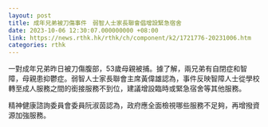 ```yaml
---
layout: post
title: 成年兄弟被刀傷事件　弱智人士家長聯會倡增設緊急宿舍
date: 2023-10-06 12:30:07.000000000 +08:00
link: https://news.rthk.hk/rthk/ch/component/k2/1721776-20231006.htm
categories: rthk
---
```


一對成年兄弟昨日被刀傷腹部，53歲母親被捕。據了解，兩兄弟有自閉症和智障，母親患抑鬱症。弱智人士家長聯會主席黃偉雄認為，事件反映智障人士從學校轉至成人服務之間的銜接服務不到位，建議增設臨時或緊急宿舍等其他服務。

精神健康諮詢委員會委員阮淑茵認為，政府應全面檢視哪些服務不足夠，再增撥資源加強服務。
